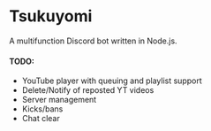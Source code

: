 # Tsukuyomi
A multifunction Discord bot written in Node.js.

#### TODO:
- YouTube player with queuing and playlist support
- Delete/Notify of reposted YT videos
- Server management 
- Kicks/bans
- Chat clear
